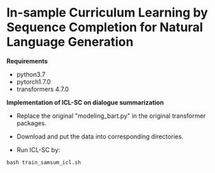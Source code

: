 # In-sample Curriculum Learning by Sequence Completion for Natural Language Generation

**Requirements**
* python3.7
* pytorch1.7.0
* transformers 4.7.0


**Implementation of ICL-SC on dialogue summarization**

* Replace the original "modeling_bart.py" in the original transformer packages.

* Download and put the data into corresponding directories.

* Run ICL-SC by:
```
bash train_samsum_icl.sh
```